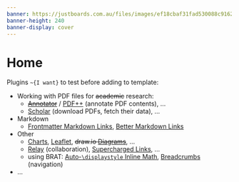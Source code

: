 ```yaml
---
banner: https://justboards.com.au/files/images/ef18cbaf31fad530088c9162db46feb6.jpg
banner-height: 240
banner-display: cover
---
```


# Home

Plugins `~{I want}` to test before adding to template:

- Working with PDF files for ~~academic~~ research:
	- ~~[Annotator](obsidian://show-plugin?id=obsidian-annotator)~~ / [PDF++](obsidian://show-plugin?id=pdf-plus) (annotate PDF contents), …
	- [Scholar](obsidian://show-plugin?id=scholar) (download PDFs, fetch their data), …
- Markdown
	- [Frontmatter Markdown Links](https://github.com/mnaoumov/obsidian-frontmatter-markdown-links), [Better Markdown Links](https://github.com/mnaoumov/obsidian-better-markdown-links)
- Other
	- [Charts](obsidian://show-plugin?id=obsidian-charts), [Leaflet](obsidian://show-plugin?id=obsidian-leaflet-plugin), ~~draw.io [Diagrams](obsidian://show-plugin?id=drawio-obsidian)~~, …
	- [Relay](obsidian://show-plugin?id=system3-relay) (collaboration), [Supercharged Links](obsidian://show-plugin?id=supercharged-links-obsidian), …
	- using BRAT: [Auto-`\displaystyle` Inline Math](https://github.com/RyotaUshio/obsidian-auto-displaystyle-inline-math/pull/1), [Breadcrumbs](obsidian://show-plugin?id=breadcrumbs) (navigation)
- …
